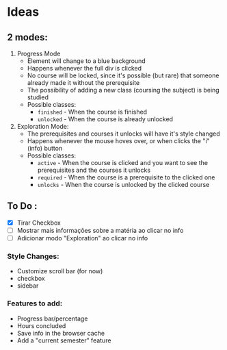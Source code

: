 # Ideas

## 2 modes:

1. Progress Mode
    - Element will change to a blue background
    - Happens whenever the full div is clicked
    - No course will be locked, since it's possible (but rare) that someone already made it without the prerequisite
    - The possibility of adding a new class (coursing the subject) is being studied
    - Possible classes:
        - `finished` - When the course is finished
        - `unlocked` - When the course is already unlocked
2. Exploration Mode:
    - The prerequisites and courses it unlocks will have it's style changed
    - Happens whenever the mouse hoves over, or when clicks the "i" (info) button
    - Possible classes:
        - `active` - When the course is clicked and you want to see the prerequisites and the courses it unlocks
        - `required` - When the course is a prerequisite to the clicked one
        - `unlocks` - When the course is unlocked by the clicked course

## To Do :

-   [x] Tirar Checkbox
-   [ ] Mostrar mais informações sobre a matéria ao clicar no info
-   [ ] Adicionar modo "Exploration" ao clicar no info

### Style Changes:

-   Customize scroll bar (for now)
-   checkbox
-   sidebar

### Features to add:

-   Progress bar/percentage
-   Hours concluded
-   Save info in the browser cache
-   Add a "current semester" feature
